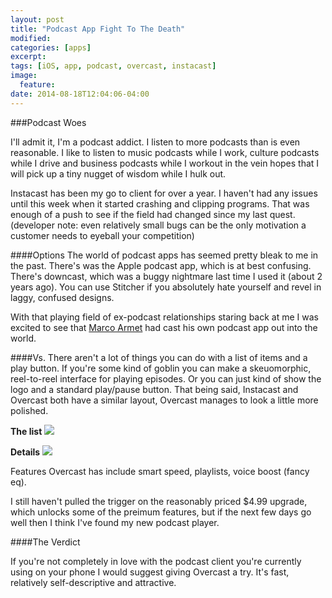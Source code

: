 ```yaml
---
layout: post
title: "Podcast App Fight To The Death"
modified:
categories: [apps]
excerpt:
tags: [iOS, app, podcast, overcast, instacast]
image:
  feature:
date: 2014-08-18T12:04:06-04:00
---
```



###Podcast Woes

I'll admit it, I'm a podcast addict. I listen to more podcasts than is even reasonable. I like to listen to music podcasts while I work, culture podcasts while I drive and business podcasts while I workout in the vein hopes that I will pick up a tiny nugget of wisdom while I hulk out.

Instacast has been my go to client for over a year. I haven't had any issues until this week when it started crashing and clipping programs. That was enough of a push to see if the field had changed since my last quest. (developer note: even relatively small bugs can be the only motivation a customer needs to eyeball your competition)

####Options
The world of podcast apps has seemed pretty bleak to me in the past. There's was the Apple podcast app, which is at best confusing. There's downcast, which was a buggy nightmare last time I used it (about 2 years ago). You can use Stitcher if you absolutely hate yourself and revel in laggy, confused designs.

With that playing field of ex-podcast relationships staring back at me I was excited to see that [Marco Armet](http://www.marco.org/) had cast his own podcast app out into the world.

####Vs.
There aren't a lot of things you can do with a list of items and a play button. If you're some kind of goblin you can make a skeuomorphic, reel-to-reel interface for playing episodes. Or you can just kind of show the logo and a standard play/pause button. That being said, Instacast and Overcast both have a similar layout, Overcast manages to look a little more polished.

**The list**
<img src="{{ root_url }}/images/posts/subscriptions.jpg" />


**Details**
<img src="{{ root_url }}/images/posts/play_screen.jpg" />




Features Overcast has include smart speed, playlists, voice boost (fancy eq).

I still haven't pulled the trigger on the reasonably priced $4.99 upgrade, which unlocks some of the preimum features, but if the next few days go well then I think I've found my new podcast player.

####The Verdict

If you're not completely in love with the podcast client you're currently using on your phone I would suggest giving Overcast a try. It's fast, relatively self-descriptive and attractive. 
